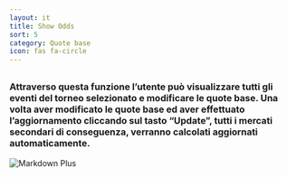 ```yaml
---
layout: it
title: Show Odds
sort: 5
category: Quote base
icon: fas fa-circle
---
```

<p class="message">
  
</p>

 <font size="3">Attraverso questa funzione l’utente può visualizzare tutti gli eventi del torneo selezionato e modificare le quote base. Una volta aver modificato le quote base ed aver effettuato l’aggiornamento cliccando sul tasto “Update”, tutti i mercati secondari di conseguenza, verranno calcolati aggiornati automaticamente.</font> 
---
 ![Markdown Plus](http://10.10.3.166/images/3/30/Oam-tool-show-odds.png)